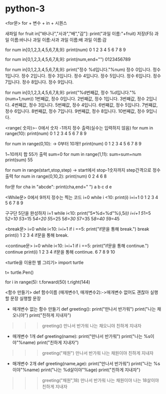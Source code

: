 # python-3
<for문> 
for + 변수 + in + 시퀀스

새파일
for fruit in["바나나","사과","배","감"]:
    print("과일 이름:"+fruit)
저장(F5)
과일 이름:바나나
과일 이름:사과
과일 이름:배
과일 이름:감

for num in[0,1,2,3,4,5,6,7,8,9]:
    print(num)
0
1
2
3
4
5
6
7
8
9

for num in[0,1,2,3,4,5,6,7,8,9]:
    print(num,end="")
0123456789

for num in[0,1,2,3,4,5,6,7,8,9]:
    print("정수 %d입니다."%num)
정수 0입니다.
정수 1입니다.
정수 2입니다.
정수 3입니다.
정수 4입니다.
정수 5입니다.
정수 6입니다.
정수 7입니다.
정수 8입니다.
정수 9입니다.

for num in[0,1,2,3,4,5,6,7,8,9]:
    print("%d번째값, 정수 %d입니다."%(num+1,num)) 
1번째값, 정수 0입니다.
2번째값, 정수 1입니다.
3번째값, 정수 2입니다.
4번째값, 정수 3입니다.
5번째값, 정수 4입니다.
6번째값, 정수 5입니다.
7번째값, 정수 6입니다.
8번째값, 정수 7입니다.
9번째값, 정수 8입니다.
10번째값, 정수 9입니다.

<range( 숫자)>- 0에서 숫자  -1까지 정수 출력(실수는 입력하지 않음)
for num in range(10):
    print(num) 
0
1
2
3
4
5
6
7
8
9

for num in range(0,10): -> 0부터 10개!!
    print(num) 
0
1
2
3
4
5
6
7
8
9

1~10까지 합 55가 출력
sum=0
for num in range(1,11):
    sum=sum+num
print(sum)
55

for num in range(start,stop,step) -> start에서 stop-1숫자까지 step간격으로 정수 출력
for num in range(0,10,2):
    print(num)
0
2
4
6
8

for문
for cha in "abcde":
    print(cha,end=" ")
a b c d e

<While문>
0에서 9까지 정수는 찍는 코드
i=0
while i <10:
    print(i)
    i=i+1
0
1
2
3
4
5
6
7
8
9

구구단 5단을 완성하자
i=1
while i<10:
    print("5*%d=%d"%(i,5*i))
    i=i+1
5*1=5
5*2=10
5*3=15
5*4=20
5*5=25
5*6=30
5*7=35
5*8=40
5*9=45

<break문>
i=0
while i<10:
    i=i+1
    if i ==5:
        print("if문을 통해 break.")
        break
    print(i)
1
2
3
4
if문을 통해 break.

<continue문>
i=0
while i<10:
    i=i+1
    if i ==5:
        print("if문을 통해 continue.")
        continue
    print(i)
1
2
3
4
if문을 통해 continue.
6
7
8
9
10

<turtle을 이용한 별 그리기>
import turtle

t= turtle.Pen()

for i in range(5):
    t.forward(50)
    t.right(144)
    
<함수 만들기>
def 함수이름 (매개변수1, 매개변수2):->매개변수 없어도 괜찮아
    실행할 문장
    실행할 문장

- 매개변수 없는 함수 만들기
def greeting():
    print("만나서 반가워")
    print("나는 채오니야")
    print("친하게 지내자")
>>> greeting()
만나서 반가워
나는 채오니야
친하게 지내자
    
- 매개변수 1개
def greeting(name):
    print("만나서 반가워")
    print("나는 %s이야"%name)
    print("친하게 지내자")
>>> greeting("채원")
만나서 반가워
나는 채원이야
친하게 지내자

- 매개변수 2개
def greeting(name,age):
    print("만나서 반가워")
    print("나는 %s이야"%name)
    print("나는 %d살이야"%age)
    print("친하게 지내자")
>>> greeting("채원",18)
만나서 반가워
나는 채원이야
나는 18살이야
친하게 지내자
